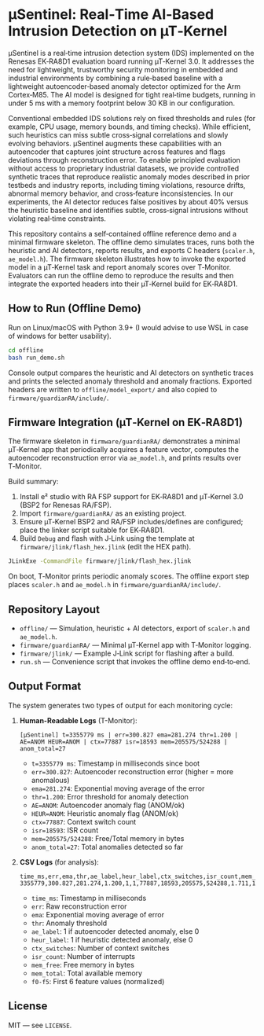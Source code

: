 # µSentinel: Real‑Time AI‑Based Intrusion Detection on µT‑Kernel

µSentinel is a real‑time intrusion detection system (IDS) implemented on the Renesas EK‑RA8D1 evaluation board running µT‑Kernel 3.0. It addresses the need for lightweight, trustworthy security monitoring in embedded and industrial environments by combining a rule‑based baseline with a lightweight autoencoder‑based anomaly detector optimized for the Arm Cortex‑M85. The AI model is designed for tight real‑time budgets, running in under 5 ms with a memory footprint below 30 KB in our configuration.

Conventional embedded IDS solutions rely on fixed thresholds and rules (for example, CPU usage, memory bounds, and timing checks). While efficient, such heuristics can miss subtle cross‑signal correlations and slowly evolving behaviors. µSentinel augments these capabilities with an autoencoder that captures joint structure across features and flags deviations through reconstruction error. To enable principled evaluation without access to proprietary industrial datasets, we provide controlled synthetic traces that reproduce realistic anomaly modes described in prior testbeds and industry reports, including timing violations, resource drifts, abnormal memory behavior, and cross‑feature inconsistencies. In our experiments, the AI detector reduces false positives by about 40% versus the heuristic baseline and identifies subtle, cross‑signal intrusions without violating real‑time constraints.

This repository contains a self‑contained offline reference demo and a minimal firmware skeleton. The offline demo simulates traces, runs both the heuristic and AI detectors, reports results, and exports C headers (`scaler.h`, `ae_model.h`). The firmware skeleton illustrates how to invoke the exported model in a µT‑Kernel task and report anomaly scores over T‑Monitor. Evaluators can run the offline demo to reproduce the results and then integrate the exported headers into their µT‑Kernel build for EK‑RA8D1.

## How to Run (Offline Demo)

Run on Linux/macOS with Python 3.9+ (I would advise to use WSL in case of windows for better usability).

```bash
cd offline
bash run_demo.sh
```

Console output compares the heuristic and AI detectors on synthetic traces and prints the selected anomaly threshold and anomaly fractions. Exported headers are written to `offline/model_export/` and also copied to `firmware/guardianRA/include/`.

## Firmware Integration (µT‑Kernel on EK‑RA8D1)

The firmware skeleton in `firmware/guardianRA/` demonstrates a minimal µT‑Kernel app that periodically acquires a feature vector, computes the autoencoder reconstruction error via `ae_model.h`, and prints results over T‑Monitor.

Build summary:

1. Install e² studio with RA FSP support for EK‑RA8D1 and µT‑Kernel 3.0 (BSP2 for Renesas RA/FSP).
2. Import `firmware/guardianRA/` as an existing project.
3. Ensure µT‑Kernel BSP2 and RA/FSP includes/defines are configured; place the linker script suitable for EK‑RA8D1.
4. Build `Debug` and flash with J‑Link using the template at `firmware/jlink/flash_hex.jlink` (edit the HEX path).

```bash
JLinkExe -CommandFile firmware/jlink/flash_hex.jlink
```

On boot, T‑Monitor prints periodic anomaly scores. The offline export step places `scaler.h` and `ae_model.h` in `firmware/guardianRA/include/`.

## Repository Layout

- `offline/` — Simulation, heuristic + AI detectors, export of `scaler.h` and `ae_model.h`.
- `firmware/guardianRA/` — Minimal µT‑Kernel app with T‑Monitor logging.
- `firmware/jlink/` — Example J‑Link script for flashing after a build.
- `run.sh` — Convenience script that invokes the offline demo end‑to‑end.

## Output Format

The system generates two types of output for each monitoring cycle:

1. **Human-Readable Logs** (T-Monitor):
   ```
   [µSentinel] t=3355779 ms | err=300.827 ema=281.274 thr=1.200 | AE=ANOM HEUR=ANOM | ctx=77887 isr=18593 mem=205575/524288 | anom_total=27
   ```
   - `t=3355779 ms`: Timestamp in milliseconds since boot
   - `err=300.827`: Autoencoder reconstruction error (higher = more anomalous)
   - `ema=281.274`: Exponential moving average of the error
   - `thr=1.200`: Error threshold for anomaly detection
   - `AE=ANOM`: Autoencoder anomaly flag (ANOM/ok)
   - `HEUR=ANOM`: Heuristic anomaly flag (ANOM/ok)
   - `ctx=77887`: Context switch count
   - `isr=18593`: ISR count
   - `mem=205575/524288`: Free/Total memory in bytes
   - `anom_total=27`: Total anomalies detected so far

2. **CSV Logs** (for analysis):
   ```
   time_ms,err,ema,thr,ae_label,heur_label,ctx_switches,isr_count,mem_free,mem_total,f0,f1,f2,f3,f4,f5
   3355779,300.827,281.274,1.200,1,1,77887,18593,205575,524288,1.711,1.810,1.908,2.004,2.098,2.191
   ```
   - `time_ms`: Timestamp in milliseconds
   - `err`: Raw reconstruction error
   - `ema`: Exponential moving average of error
   - `thr`: Anomaly threshold
   - `ae_label`: 1 if autoencoder detected anomaly, else 0
   - `heur_label`: 1 if heuristic detected anomaly, else 0
   - `ctx_switches`: Number of context switches
   - `isr_count`: Number of interrupts
   - `mem_free`: Free memory in bytes
   - `mem_total`: Total available memory
   - `f0-f5`: First 6 feature values (normalized)

## License

MIT — see `LICENSE`.

